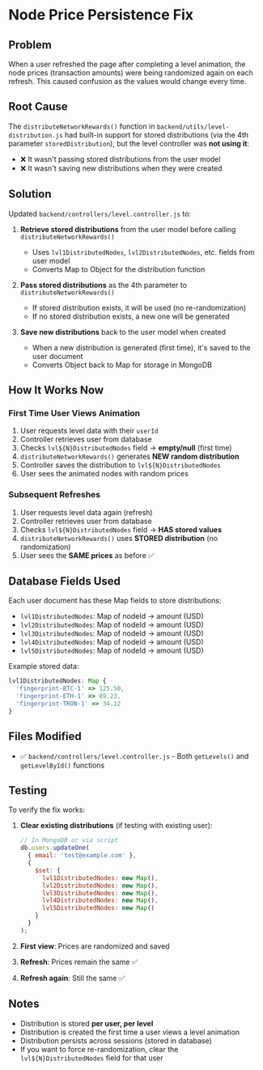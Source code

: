 # Node Price Persistence Fix

## Problem
When a user refreshed the page after completing a level animation, the node prices (transaction amounts) were being randomized again on each refresh. This caused confusion as the values would change every time.

## Root Cause
The `distributeNetworkRewards()` function in `backend/utils/level-distribution.js` had built-in support for stored distributions (via the 4th parameter `storedDistribution`), but the level controller was **not using it**:

- ❌ It wasn't passing stored distributions from the user model
- ❌ It wasn't saving new distributions when they were created

## Solution
Updated `backend/controllers/level.controller.js` to:

1. **Retrieve stored distributions** from the user model before calling `distributeNetworkRewards()`
   - Uses `lvl1DistributedNodes`, `lvl2DistributedNodes`, etc. fields from user model
   - Converts Map to Object for the distribution function

2. **Pass stored distributions** as the 4th parameter to `distributeNetworkRewards()`
   - If stored distribution exists, it will be used (no re-randomization)
   - If no stored distribution exists, a new one will be generated

3. **Save new distributions** back to the user model when created
   - When a new distribution is generated (first time), it's saved to the user document
   - Converts Object back to Map for storage in MongoDB

## How It Works Now

### First Time User Views Animation
1. User requests level data with their `userId`
2. Controller retrieves user from database
3. Checks `lvl${N}DistributedNodes` field → **empty/null** (first time)
4. `distributeNetworkRewards()` generates **NEW random distribution**
5. Controller saves the distribution to `lvl${N}DistributedNodes`
6. User sees the animated nodes with random prices

### Subsequent Refreshes
1. User requests level data again (refresh)
2. Controller retrieves user from database
3. Checks `lvl${N}DistributedNodes` field → **HAS stored values**
4. `distributeNetworkRewards()` uses **STORED distribution** (no randomization)
5. User sees the **SAME prices** as before ✅

## Database Fields Used
Each user document has these Map fields to store distributions:
- `lvl1DistributedNodes`: Map of nodeId → amount (USD)
- `lvl2DistributedNodes`: Map of nodeId → amount (USD)
- `lvl3DistributedNodes`: Map of nodeId → amount (USD)
- `lvl4DistributedNodes`: Map of nodeId → amount (USD)
- `lvl5DistributedNodes`: Map of nodeId → amount (USD)

Example stored data:
```javascript
lvl1DistributedNodes: Map {
  'fingerprint-BTC-1' => 125.50,
  'fingerprint-ETH-1' => 89.23,
  'fingerprint-TRON-1' => 34.12
}
```

## Files Modified
- ✅ `backend/controllers/level.controller.js` - Both `getLevels()` and `getLevelById()` functions

## Testing
To verify the fix works:

1. **Clear existing distributions** (if testing with existing user):
   ```javascript
   // In MongoDB or via script
   db.users.updateOne(
     { email: 'test@example.com' },
     { 
       $set: { 
         lvl1DistributedNodes: new Map(),
         lvl2DistributedNodes: new Map(),
         lvl3DistributedNodes: new Map(),
         lvl4DistributedNodes: new Map(),
         lvl5DistributedNodes: new Map()
       }
     }
   );
   ```

2. **First view**: Prices are randomized and saved
3. **Refresh**: Prices remain the same ✅
4. **Refresh again**: Still the same ✅

## Notes
- Distribution is stored **per user, per level**
- Distribution is created the first time a user views a level animation
- Distribution persists across sessions (stored in database)
- If you want to force re-randomization, clear the `lvl${N}DistributedNodes` field for that user


